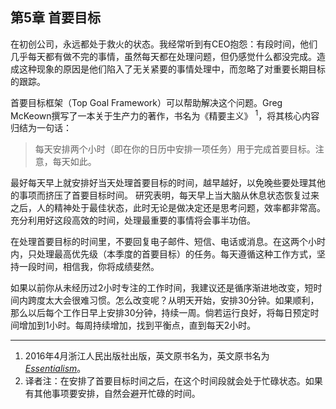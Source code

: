 ## 第5章 首要目标
在初创公司，永远都处于救火的状态。我经常听到有CEO抱怨：有段时间，他们几乎每天都有做不完的事情，虽然每天都在处理问题，但仍感觉什么都没完成。造成这种现象的原因是他们陷入了无关紧要的事情处理中，而忽略了对重要长期目标的跟踪。

首要目标框架（Top Goal Framework）可以帮助解决这个问题。Greg McKeown撰写了一本关于生产力的著作，书名为《精要主义》 <sup>1</sup>，将其核心内容归结为一句话：
> 每天安排两个小时（即在你的日历中安排一项任务）用于完成首要目标。注意，每天如此。

最好每天早上就安排好当天处理首要目标的时间，越早越好，以免晚些要处理其他的事项而挤压了首要目标时间。   研究表明，每天早上当大脑从休息状态恢复过来之后，人的精神处于最佳状态，此时无论是做决定还是思考问题，效率都非常高。充分利用好这段高效的时间，处理最重要的事情将会事半功倍。

在处理首要目标的时间里，不要回复电子邮件、短信、电话或消息。在这两个小时内，只处理最高优先级（本季度的首要目标）的任务。每天遵循这种工作方式，坚持一段时间，相信我，你将成绩斐然。

如果以前你从未经历过2小时专注的工作时间，我建议还是循序渐进地改变，短时间内跨度太大会很难习惯。怎么改变呢？从明天开始，安排30分钟。如果顺利，那么以后每个工作日早上安排30分钟，持续一周。倘若运行良好，将每日预定时间增加到1小时。每周持续增加，找到平衡点，直到每天2小时。

---
1. 2016年4月浙江人民出版社出版，英文原书名为，英文原书名为 [*Essentialism*](https://smile.amazon.com/Essentialism-Disciplined-Pursuit-Greg-McKeown/dp/0804137382/ref=sr_1_1?ie=UTF8&qid=1479153913&sr=8-1&keywords=essentialism)。<br>
2. 译者注：在安排了首要目标时间之后，在这个时间段就会处于忙碌状态。如果有其他事项要安排，自然会避开忙碌的时间。

